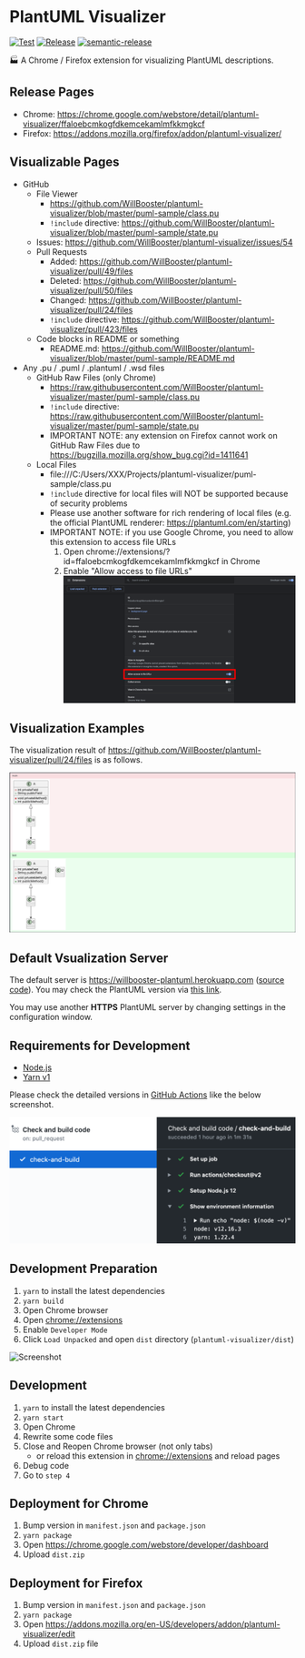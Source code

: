 # PlantUML Visualizer

[![Test](https://github.com/WillBooster/plantuml-visualizer/workflows/Test/badge.svg)](https://github.com/WillBooster/plantuml-visualizer/actions?query=workflow%3ATest)
[![Release](https://github.com/WillBooster/plantuml-visualizer/workflows/Release/badge.svg)](https://github.com/WillBooster/plantuml-visualizer/actions?query=workflow%3ARelease)
[![semantic-release](https://img.shields.io/badge/%20%20%F0%9F%93%A6%F0%9F%9A%80-semantic--release-e10079.svg)](https://github.com/semantic-release/semantic-release)

:factory: A Chrome / Firefox extension for visualizing PlantUML descriptions.

## Release Pages

- Chrome: https://chrome.google.com/webstore/detail/plantuml-visualizer/ffaloebcmkogfdkemcekamlmfkkmgkcf
- Firefox: https://addons.mozilla.org/firefox/addon/plantuml-visualizer/

## Visualizable Pages

- GitHub
  - File Viewer
    - https://github.com/WillBooster/plantuml-visualizer/blob/master/puml-sample/class.pu
    - `!include` directive: https://github.com/WillBooster/plantuml-visualizer/blob/master/puml-sample/state.pu
  - Issues: https://github.com/WillBooster/plantuml-visualizer/issues/54
  - Pull Requests
    - Added: https://github.com/WillBooster/plantuml-visualizer/pull/49/files
    - Deleted: https://github.com/WillBooster/plantuml-visualizer/pull/50/files
    - Changed: https://github.com/WillBooster/plantuml-visualizer/pull/24/files
    - `!include` directive: https://github.com/WillBooster/plantuml-visualizer/pull/423/files
  - Code blocks in README or something
    - README.md: https://github.com/WillBooster/plantuml-visualizer/blob/master/puml-sample/README.md
- Any .pu / .puml / .plantuml / .wsd files
  - GitHub Raw Files (only Chrome)
    - https://raw.githubusercontent.com/WillBooster/plantuml-visualizer/master/puml-sample/class.pu
    - `!include` directive: https://raw.githubusercontent.com/WillBooster/plantuml-visualizer/master/puml-sample/state.pu
    - IMPORTANT NOTE: any extension on Firefox cannot work on GitHub Raw Files due to https://bugzilla.mozilla.org/show_bug.cgi?id=1411641
  - Local Files
    - file:///C:/Users/XXX/Projects/plantuml-visualizer/puml-sample/class.pu
    - `!include` directive for local files will NOT be supported because of security problems
    - Please use another software for rich rendering of local files (e.g. the official PlantUML renderer: https://plantuml.com/en/starting)
    - IMPORTANT NOTE: if you use Google Chrome, you need to allow this extension to access file URLs
      1. Open chrome://extensions/?id=ffaloebcmkogfdkemcekamlmfkkmgkcf in Chrome
      2. Enable "Allow access to file URLs"
         ![marked-settings](allow-access.png)

## Visualization Examples

The visualization result of https://github.com/WillBooster/plantuml-visualizer/pull/24/files is as follows.

![Example](example.png)

## Default Vsualization Server

The default server is https://willbooster-plantuml.herokuapp.com
([source code](https://github.com/WillBooster/plantuml-service)).
You may check the PlantUML version via [this link](https://willbooster-plantuml.herokuapp.com/version).

You may use another **HTTPS** PlantUML server by changing settings in the configuration window.

## Requirements for Development

- [Node.js](https://nodejs.org/)
- [Yarn v1](https://classic.yarnpkg.com/)

Please check the detailed versions in [GitHub Actions](https://github.com/WillBooster/plantuml-visualizer/actions?query=workflow%3A%22Check+and+build+code%22) like the below screenshot.

![GitHub Actions](github-actions.png)

## Development Preparation

1. `yarn` to install the latest dependencies
1. `yarn build`
1. Open Chrome browser
1. Open [chrome://extensions](chrome://extensions)
1. Enable `Developer Mode`
1. Click `Load Unpacked` and open `dist` directory (`plantuml-visualizer/dist`)

![Screenshot](screen.png)

## Development

1. `yarn` to install the latest dependencies
1. `yarn start`
1. Open Chrome
1. Rewrite some code files
1. Close and Reopen Chrome browser (not only tabs)
   - or reload this extension in [chrome://extensions](chrome://extensions) and reload pages
1. Debug code
1. Go to `step 4`

## Deployment for Chrome

1. Bump version in `manifest.json` and `package.json`
1. `yarn package`
1. Open https://chrome.google.com/webstore/developer/dashboard
1. Upload `dist.zip`

## Deployment for Firefox

1. Bump version in `manifest.json` and `package.json`
1. `yarn package`
1. Open https://addons.mozilla.org/en-US/developers/addon/plantuml-visualizer/edit
1. Upload `dist.zip` file

